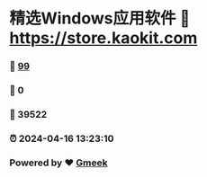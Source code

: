 # 精选Windows应用软件 :link: https://store.kaokit.com 
### :page_facing_up: [99](https://store.kaokit.com/tag.html) 
### :speech_balloon: 0 
### :hibiscus: 39522 
### :alarm_clock: 2024-04-16 13:23:10 
### Powered by :heart: [Gmeek](https://github.com/Meekdai/Gmeek)

